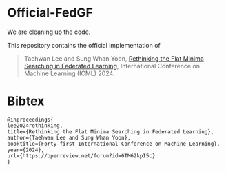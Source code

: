 # Official-FedGF

We are cleaning up the code.

This repository contains the official implementation of

> Taehwan Lee and Sung Whan Yoon, [Rethinking the Flat Minima Searching in Federated Learning](https://openreview.net/pdf?id=6TM62kpI5c), International Conference on Machine Learning (ICML) 2024.

# Bibtex
```
@inproceedings{
lee2024rethinking,
title={Rethinking the Flat Minima Searching in Federated Learning},
author={Taehwan Lee and Sung Whan Yoon},
booktitle={Forty-first International Conference on Machine Learning},
year={2024},
url={https://openreview.net/forum?id=6TM62kpI5c}
}
```
